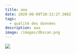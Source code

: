 ```yaml
---
title: aaa
date: 2020-06-09T10:13:27.506Z
tags:
  - qualité des données
description: aaa
image: /images/dbscan.png
---
```

![](/images/dbscan.png)